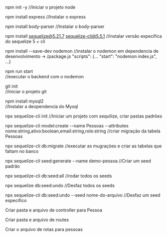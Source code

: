 npm init -y
//Iniciar o projeto node

npm install express
//Instalar o express

npm install body-parser
//Instalar o body-parser

npm install sequelize@5.21.7 sequelize-cli@5.5.1
//instalar versão expecifica do sequelize 5 + cli

npm install --save-dev nodemon
//instalar o nodemon em dependencia de desenvolvimento
  -> /package.js
  "scripts": {...
  "start": "nodemon index.js",
  ...}

npm run start  
//executar o backend com o nodemon

git init              
//iniciar o projeto git

npm install mysql2  
//Instalar a deopendencia do Mysql

npx sequelize-cli init
//Iniciar um projeto com sequilize, criar pastas padrões

npx sequelize-cli model:create --name Pessoas --attributes nome:string,ativo:boolean,email:string,role:string
//criar migração da tabela Pessoas

npx sequelize-cli db:migrate
//executar as mugrações e criar as tabelas que faltam no banco

npx sequelize-cli seed:generate --name demo-pessoa 
//Criar um seed padrão

npx sequelize-cli db:seed:all
//rodar todos os seeds

npx sequelize db:seed:undo
//Desfaz todos os seeds

npx sequelize-cli db:seed:undo --seed nome-do-arquivo
//Desfaz um seed especifico

Criar pasta e arquivo de controller para Pessoa

Criar pasta e arquivo de routes

Criar o arquivo de rotas para pessoas

